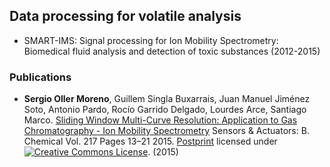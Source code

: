 Data processing for volatile analysis
--------------------------------------

 - SMART-IMS: Signal processing for Ion Mobility Spectrometry: Biomedical
   fluid analysis and detection of toxic substances (2012-2015)

### Publications

 - **Sergio Oller Moreno**, Guillem Singla Buxarrais, Juan Manuel Jiménez Soto, Antonio
Pardo, Rocío Garrido Delgado, Lourdes Arce, Santiago Marco. [Sliding Window Multi-Curve Resolution: Application to
   Gas Chromatography - Ion Mobility Spectrometry](http://dx.doi.org/10.1016/j.snb.2015.02.108) Sensors & Actuators: B. Chemical Vol. 217 Pages 13–21 2015.
   [Postprint](/mypermanent.php?slug=2015_sw-mcr) licensed under <a rel="license" href="http://creativecommons.org/licenses/by-nc-nd/4.0/"><img alt="Creative Commons License" style="border-width:0" src="https://i.creativecommons.org/l/by-nc-nd/4.0/80x15.png" /></a>. (2015)

